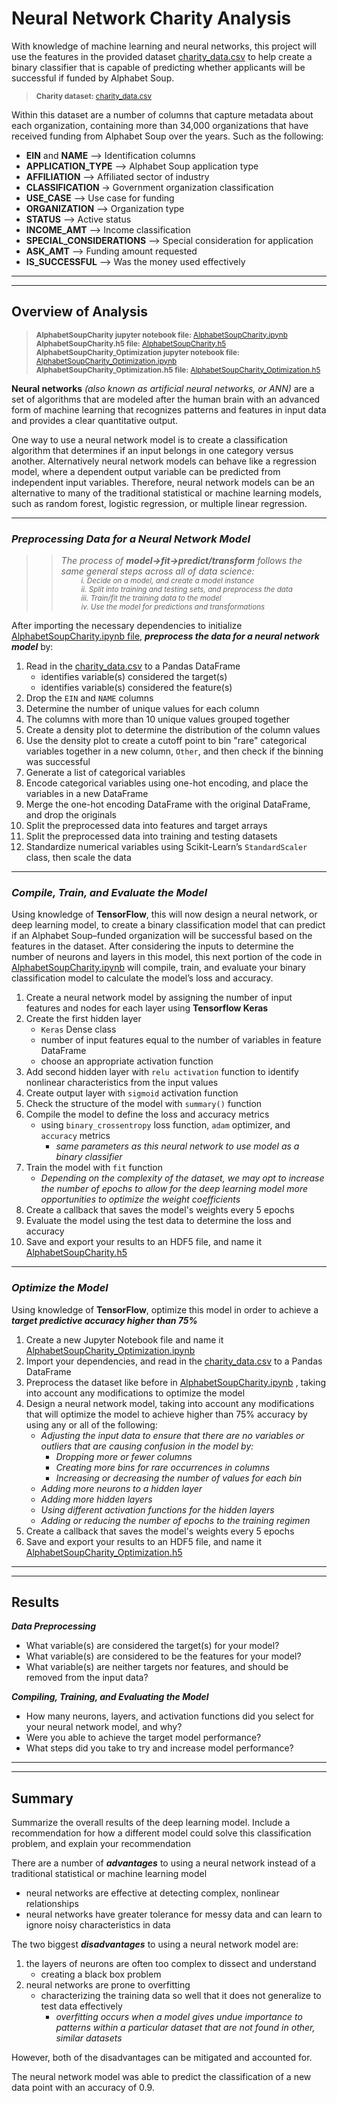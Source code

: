 # **Neural Network Charity Analysis**
With knowledge of machine learning and neural networks, this project will use the features in the provided dataset [charity_data.csv](https://github.com/vzhang90/Neural_Network_Charity_Analysis/blob/main/charity_data.csv) to help create a binary classifier that is capable of predicting whether applicants will be successful if funded by Alphabet Soup.

><sub>**Charity dataset:** [charity_data.csv](https://github.com/vzhang90/Neural_Network_Charity_Analysis/blob/main/charity_data.csv)</sub>   

Within this dataset are a number of columns that capture metadata about each organization, containing more than 34,000 organizations that have received funding from Alphabet Soup over the years. Such as the following:
- **EIN** and **NAME** —> Identification columns
- **APPLICATION_TYPE** —> Alphabet Soup application type
- **AFFILIATION** —> Affiliated sector of industry
- **CLASSIFICATION** -> Government organization classification
- **USE_CASE** —> Use case for funding
- **ORGANIZATION** —> Organization type
- **STATUS** —> Active status
- **INCOME_AMT** —> Income classification
- **SPECIAL_CONSIDERATIONS** —> Special consideration for application
- **ASK_AMT** —> Funding amount requested
- **IS_SUCCESSFUL** —> Was the money used effectively

---
---
## **Overview of Analysis**
> <sub>**AlphabetSoupCharity jupyter notebook file:** [AlphabetSoupCharity.ipynb](https://github.com/vzhang90/Neural_Network_Charity_Analysis/blob/main/AlphabetSoupCharity.ipynb)</sub>   
> <sub>**AlphabetSoupCharity.h5 file:** [AlphabetSoupCharity.h5]()</sub>   
> <sub>**AlphabetSoupCharity_Optimization jupyter notebook file:** [AlphabetSoupCharity_Optimization.ipynb](https://github.com/vzhang90/Neural_Network_Charity_Analysis/blob/main/AlphabetSoupCharity_Optimization.ipynb)</sub>   
> <sub>**AlphabetSoupCharity_Optimization.h5 file:** [AlphabetSoupCharity_Optimization.h5](https://github.com/vzhang90/Neural_Network_Charity_Analysis/blob/main/AlphabetSoupCharity_Optimization.ipynb)</sub> 

**Neural networks** *(also known as artificial neural networks, or ANN)* are a set of algorithms that are modeled after the human brain with an advanced form of machine learning that recognizes patterns and features in input data and provides a clear quantitative output.

One way to use a neural network model is to create a classification algorithm that determines if an input belongs in one category versus another. Alternatively neural network models can behave like a regression model, where a dependent output variable can be predicted from independent input variables. Therefore, neural network models can be an alternative to many of the traditional statistical or machine learning models, such as random forest, logistic regression, or multiple linear regression. 


---
### ***Preprocessing Data for a Neural Network Model***

>> *The process of **model->fit->predict/transform** follows the same general steps across all of data science:*   
>>  <sub>&ensp;&thinsp;&ensp;&thinsp;&ensp;&thinsp;&ensp;&thinsp;*i. Decide on a model, and create a model instance  
>>  &ensp;&thinsp;&ensp;&thinsp;&ensp;&thinsp;&ensp;&thinsp;ii. Split into training and testing sets, and preprocess the data  
>>  &ensp;&thinsp;&ensp;&thinsp;&ensp;&thinsp;&ensp;&thinsp;iii. Train/fit the training data to the model  
>>  &ensp;&thinsp;&ensp;&thinsp;&ensp;&thinsp;&ensp;&thinsp;iv. Use the model for predictions and transformations*</sub>

After importing the necessary dependencies to initialize [AlphabetSoupCharity.ipynb file](https://github.com/vzhang90/Neural_Network_Charity_Analysis/blob/main/AlphabetSoupCharity.ipynb), ***preprocess the data for a neural network model*** by:
1. Read in the [charity_data.csv](https://github.com/vzhang90/Neural_Network_Charity_Analysis/blob/main/charity_data.csv) to a Pandas DataFrame
    - identifies variable(s) considered the target(s)
    - identifies variable(s) considered the feature(s)
2. Drop the `EIN` and `NAME` columns
3. Determine the number of unique values for each column
4. The columns with more than 10 unique values grouped together
5. Create a density plot to determine the distribution of the column values
6. Use the density plot to create a cutoff point to bin "rare" categorical variables together in a new column, `Other`, and then check if the binning was successful
7. Generate a list of categorical variables
8. Encode categorical variables using one-hot encoding, and place the variables in a new DataFrame
9. Merge the one-hot encoding DataFrame with the original DataFrame, and drop the originals
10. Split the preprocessed data into features and target arrays
11. Split the preprocessed data into training and testing datasets
12. Standardize numerical variables using Scikit-Learn’s `StandardScaler` class, then scale the data
---
### ***Compile, Train, and Evaluate the Model***
Using knowledge of **TensorFlow**, this will now design a neural network, or deep learning model, to create a binary classification model that can predict if an Alphabet Soup–funded organization will be successful based on the features in the dataset. After considering the inputs to determine the number of neurons and layers in this model, this next portion of the code in [AlphabetSoupCharity.ipynb](https://github.com/vzhang90/Neural_Network_Charity_Analysis/blob/main/AlphabetSoupCharity.ipynb) will compile, train, and evaluate your binary classification model to calculate the model’s loss and accuracy.
1. Create a neural network model by assigning the number of input features and nodes for each layer using **Tensorflow Keras**
2. Create the first hidden layer  
    - `Keras` Dense class  
    - number of input features equal to the number of variables in feature DataFrame
    - choose an appropriate activation function
3. Add second hidden layer with `relu activation` function to identify nonlinear characteristics from the input values
4. Create output layer with `sigmoid` activation function
5. Check the structure of the model with `summary()` function
6. Compile the model to define the loss and accuracy metrics
    - using `binary_crossentropy` loss function, `adam` optimizer, and `accuracy` metrics
        - *same parameters as this neural network to use model as a binary classifier*
7. Train the model with `fit` function
    - *Depending on the complexity of the dataset, we may opt to increase the number of epochs to allow for the deep learning model more opportunities to optimize the weight coefficients*
8. Create a callback that saves the model's weights every 5 epochs
9. Evaluate the model using the test data to determine the loss and accuracy
10. Save and export your results to an HDF5 file, and name it [AlphabetSoupCharity.h5]()
---
### ***Optimize the Model***
Using knowledge of **TensorFlow**, optimize this model in order to achieve a ***target predictive accuracy higher than 75%***

1. Create a new Jupyter Notebook file and name it [AlphabetSoupCharity_Optimization.ipynb](https://github.com/vzhang90/Neural_Network_Charity_Analysis/blob/main/AlphabetSoupCharity_Optimization.ipynb)
2. Import your dependencies, and read in the [charity_data.csv](https://github.com/vzhang90/Neural_Network_Charity_Analysis/blob/main/charity_data.csv) to a Pandas DataFrame
3. Preprocess the dataset like before in [AlphabetSoupCharity.ipynb](https://github.com/vzhang90/Neural_Network_Charity_Analysis/blob/main/AlphabetSoupCharity.ipynb) , taking into account any modifications to optimize the model
4. Design a neural network model, taking into account any modifications that will optimize the model to achieve higher than 75% accuracy by using any or all of the following:
    - *Adjusting the input data to ensure that there are no variables or outliers that are causing confusion in the model by:*
        - *Dropping more or fewer columns*
        - *Creating more bins for rare occurrences in columns*
        - *Increasing or decreasing the number of values for each bin*
    - *Adding more neurons to a hidden layer*
    - *Adding more hidden layers*
    - *Using different activation functions for the hidden layers*
    - *Adding or reducing the number of epochs to the training regimen*
5. Create a callback that saves the model's weights every 5 epochs
6. Save and export your results to an HDF5 file, and name it [AlphabetSoupCharity_Optimization.h5]()
---
---
## **Results**
***Data Preprocessing***
- What variable(s) are considered the target(s) for your model?
- What variable(s) are considered to be the features for your model?
- What variable(s) are neither targets nor features, and should be removed from the input data?

***Compiling, Training, and Evaluating the Model***
- How many neurons, layers, and activation functions did you select for your neural network model, and why?
- Were you able to achieve the target model performance?
- What steps did you take to try and increase model performance?
---
---
## **Summary**
Summarize the overall results of the deep learning model. Include a recommendation for how a different model could solve this classification problem, and explain your recommendation

There are a number of ***advantages*** to using a neural network instead of a traditional statistical or machine learning model
- neural networks are effective at detecting complex, nonlinear relationships
- neural networks have greater tolerance for messy data and can learn to ignore noisy characteristics in data

The two biggest ***disadvantages*** to using a neural network model are: 
1. the layers of neurons are often too complex to dissect and understand 
    - creating a black box problem
2. neural networks are prone to overfitting 
    - characterizing the training data so well that it does not generalize to test data effectively   
        - *overfitting occurs when a model gives undue importance to patterns within a particular dataset that are not found in other, similar datasets*
    
However, both of the disadvantages can be mitigated and accounted for.

The neural network model was able to predict the classification of a new data point with an accuracy of 0.9.
